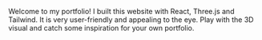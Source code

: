 Welcome to my portfolio! I built this website with React, Three.js and Tailwind. It is very user-friendly and appealing to the eye. Play with the 3D visual and catch some inspiration for your own portfolio.
